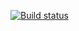 [![Build status](https://ci.appveyor.com/api/projects/status/l27ppjisddhdkvtl?svg=true)](https://ci.appveyor.com/project/AnnaEV1990/hwapi)
